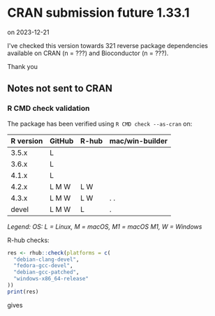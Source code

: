 # CRAN submission future 1.33.1

on 2023-12-21

I've checked this version towards 321 reverse package dependencies available on CRAN (n = ???) and Bioconductor (n = ???).

Thank you


## Notes not sent to CRAN

### R CMD check validation

The package has been verified using `R CMD check --as-cran` on:

| R version | GitHub | R-hub  | mac/win-builder |
| --------- | ------ | ------ | --------------- |
| 3.5.x     | L      |        |                 |
| 3.6.x     | L      |        |                 |
| 4.1.x     | L      |        |                 |
| 4.2.x     | L M W  | L   W  |                 |
| 4.3.x     | L M W  | L   W  | .  .            |
| devel     | L M W  | L      |    .            |

_Legend: OS: L = Linux, M = macOS, M1 = macOS M1, W = Windows_


R-hub checks:

```r
res <- rhub::check(platforms = c(
  "debian-clang-devel", 
  "fedora-gcc-devel",
  "debian-gcc-patched", 
  "windows-x86_64-release"
))
print(res)
```

gives

```
```
